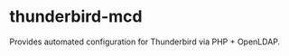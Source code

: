 thunderbird-mcd
=====================

Provides automated configuration for Thunderbird via PHP + OpenLDAP.
